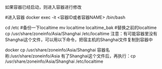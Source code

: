如果容器已经启动，则进入容器进行修改

#进入容器
docker exec -it <容器ID或者容器NAME> /bin/bash
 
cd /etc 
#备份一下localtime
mv localtime localtime_bak
#替换之前的localtime
cp /usr/share/zoneinfo/Asia/Shanghai /etc/localtime
注意：有可能容器里没有Shanghai这个文件，可以用以下命令，把宿主机的Shanghai文件复制到容器中

docker cp /usr/share/zoneinfo/Asia/Shanghai 容器名称:/usr/share/zoneinfo/Asia
有了Shanghai这个文件后，再执行：cp /usr/share/zoneinfo/Asia/Shanghai /etc/localtime

